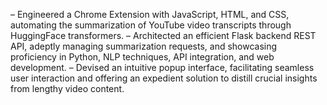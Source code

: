 – Engineered a Chrome Extension with JavaScript, HTML, and CSS, automating the summarization of YouTube
video transcripts through HuggingFace transformers.
– Architected an efficient Flask backend REST API, adeptly managing summarization requests, and showcasing
proficiency in Python, NLP techniques, API integration, and web development.
– Devised an intuitive popup interface, facilitating seamless user interaction and offering an expedient solution to
distill crucial insights from lengthy video content.
